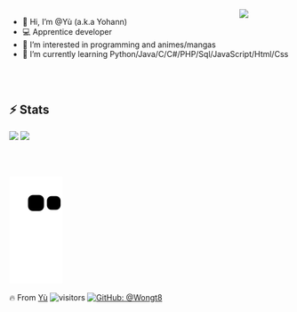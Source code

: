 <img  width="90" align="right" src="https://pbs.twimg.com/media/EyNX1CpXEAENhDg?format=jpg&name=large">

- 👋 Hi, I’m @Yù (a.k.a Yohann) 
- 💻 Apprentice developer
- 👀 I’m interested in programming and animes/mangas
- 🌱 I’m currently learning Python/Java/C/C#/PHP/Sql/JavaScript/Html/Css


</br></br>

## ⚡ Stats

<img  src="https://github-readme-stats.vercel.app/api?username=Wongt8&show_icons=true&theme=radical"/>

<img src="https://github-readme-stats.vercel.app/api/top-langs/?username=Wongt8&hide=javascript,html"/>

</br></br>

![Snake animation](https://github.com/rafaballerini/rafaballerini/blob/output/github-contribution-grid-snake.svg)

🔥 From [Yù](https://github.com/Wongt8)
![visitors](https://visitor-badge.glitch.me/badge?page_id=Wongt8)
[![GitHub: @Wongt8](https://img.shields.io/github/followers/Wongt8?label=follow&style=social)](https://github.com/Wongt8)


<!---
Wongt8/Wongt8 is a ✨ special ✨ repository because its `README.md` (this file) appears on your GitHub profile.
You can click the Preview link to take a look at your changes.
--->
